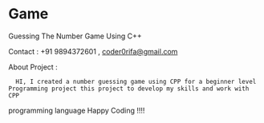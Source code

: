 # Game
Guessing The Number Game Using C++

Contact : +91 9894372601 , coder0rifa@gmail.com

About Project :
    
      HI, I created a number guessing game using CPP for a beginner level Programming project this project to develop my skills and work with CPP
programming language Happy Coding !!!!

